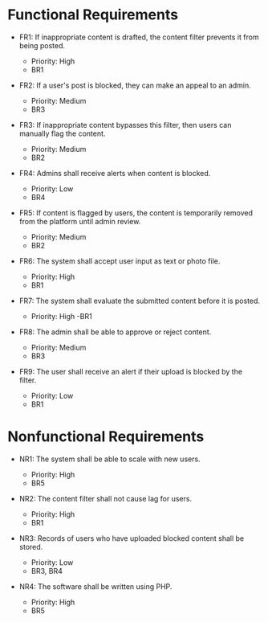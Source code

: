 # Functional Requirements
- FR1: If inappropriate content is drafted, the content filter prevents it from being posted.
  - Priority: High
  - BR1

- FR2: If a user's post is blocked, they can make an appeal to an admin.
  - Priority: Medium
  - BR3

- FR3: If inappropriate content bypasses this filter, then users can manually flag the content.
  - Priority: Medium
  - BR2

- FR4: Admins shall receive alerts when content is blocked.
  - Priority: Low 
  - BR4

- FR5: If content is flagged by users, the content is temporarily removed from the platform until admin review.
  - Priority: Medium
  - BR2

- FR6: The system shall accept user input as text or photo file.
  - Priority: High
  - BR1

- FR7: The system shall evaluate the submitted content before it is posted.
  - Priority: High
  -BR1

- FR8: The admin shall be able to approve or reject content.
  - Priority: Medium
  - BR3

- FR9: The user shall receive an alert if their upload is blocked by the filter.
  - Priority: Low
  - BR1

# Nonfunctional Requirements
- NR1: The system shall be able to scale with new users.
  - Priority: High
  - BR5

- NR2: The content filter shall not cause lag for users.
  - Priority: High
  - BR1

- NR3: Records of users who have uploaded blocked content shall be stored. 
  - Priority: Low
  - BR3, BR4

- NR4: The software shall be written using PHP.
  - Priority: High
  - BR5
